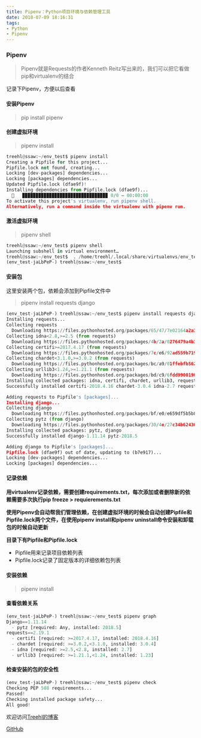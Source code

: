 ```yaml
---
title: Pipenv：Python项目环境与依赖管理工具
date: 2018-07-09 18:16:31
tags: 
- Python
- Pipenv
---
```


### **Pipenv**
> Pipenv就是Requests的作者Kenneth Reitz写出来的，我们可以把它看做pip和virtualenv的结合



记录下Pipenv，方便以后查看



#### **安装Pipenv**

> pip install pipenv



#### **创建虚拟环境**

> pipenv install



```python
treehl@ssaw:~/env_test$ pipenv install
Creating a Pipfile for this project...
Pipfile.lock not found, creating...
Locking [dev-packages] dependencies...
Locking [packages] dependencies...
Updated Pipfile.lock (dfae9f)!
Installing dependencies from Pipfile.lock (dfae9f)...
  🐍   ▉▉▉▉▉▉▉▉▉▉▉▉▉▉▉▉▉▉▉▉▉▉▉▉▉▉▉▉▉▉▉▉ 0/0 — 00:00:00
To activate this project's virtualenv, run pipenv shell.
Alternatively, run a command inside the virtualenv with pipenv run.

```



#### **激活虚拟环境**

> pipenv shell

```python
treehl@ssaw:~/env_test$ pipenv shell
Launching subshell in virtual environment…
treehl@ssaw:~/env_test$  . /home/treehl/.local/share/virtualenvs/env_test-jaLbPeP-/bin/activate
(env_test-jaLbPeP-) treehl@ssaw:~/env_test$ 

```



#### **安装包**

这里安装两个包，依赖会添加到Pipfile文件中

> pipenv install requests django

```python
(env_test-jaLbPeP-) treehl@ssaw:~/env_test$ pipenv install requests django
Installing requests...
Collecting requests
  Downloading https://files.pythonhosted.org/packages/65/47/7e02164a2a3db50ed6d8a6ab1d6d60b69c4c3fdf57a284257925dfc12bda/requests-2.19.1-py2.py3-none-any.whl (91kB)
Collecting idna<2.8,>=2.5 (from requests)
  Downloading https://files.pythonhosted.org/packages/4b/2a/0276479a4b3caeb8a8c1af2f8e4355746a97fab05a372e4a2c6a6b876165/idna-2.7-py2.py3-none-any.whl (58kB)
Collecting certifi>=2017.4.17 (from requests)
  Downloading https://files.pythonhosted.org/packages/7c/e6/92ad559b7192d846975fc916b65f667c7b8c3a32bea7372340bfe9a15fa5/certifi-2018.4.16-py2.py3-none-any.whl (150kB)
Collecting chardet<3.1.0,>=3.0.2 (from requests)
  Downloading https://files.pythonhosted.org/packages/bc/a9/01ffebfb562e4274b6487b4bb1ddec7ca55ec7510b22e4c51f14098443b8/chardet-3.0.4-py2.py3-none-any.whl (133kB)
Collecting urllib3<1.24,>=1.21.1 (from requests)
  Downloading https://files.pythonhosted.org/packages/bd/c9/6fdd990019071a4a32a5e7cb78a1d92c53851ef4f56f62a3486e6a7d8ffb/urllib3-1.23-py2.py3-none-any.whl (133kB)
Installing collected packages: idna, certifi, chardet, urllib3, requests
Successfully installed certifi-2018.4.16 chardet-3.0.4 idna-2.7 requests-2.19.1 urllib3-1.23

Adding requests to Pipfile's [packages]...
Installing django...
Collecting django
  Downloading https://files.pythonhosted.org/packages/bf/e0/e659df5b5b82299fffd8b3df2910c99351b9308b8f45f5702cc4cdf946e9/Django-1.11.14-py2.py3-none-any.whl (7.0MB)
Collecting pytz (from django)
  Downloading https://files.pythonhosted.org/packages/30/4e/27c34b62430286c6d59177a0842ed90dc789ce5d1ed740887653b898779a/pytz-2018.5-py2.py3-none-any.whl (510kB)
Installing collected packages: pytz, django
Successfully installed django-1.11.14 pytz-2018.5

Adding django to Pipfile's [packages]...
Pipfile.lock (dfae9f) out of date, updating to (b7e917)...
Locking [dev-packages] dependencies...
Locking [packages] dependencies...

```





#### **记录依赖**

**用virtualenv记录依赖，需要创建requirements.txt，每次添加或者删除新的依赖需要多次执行pip freeze > requierements.txt**



**使用Pipenv会自动帮我们管理依赖，在创建虚拟环境的时候会自动创建Pipfile和Pipfile.lock两个文件，在使用pipenv install和pipenv uninstall命令安装和卸载包的时候自动更新**

**目录下有Pipfile和Pipfile.lock**

- Pipfile用来记录项目依赖列表
- Pipfile.lock记录了固定版本的详细依赖包列表



#### **安装依赖**

> pipenv install





#### **查看依赖关系**

```python
(env_test-jaLbPeP-) treehl@ssaw:~/env_test$ pipenv graph
Django==1.11.14
  - pytz [required: Any, installed: 2018.5]
requests==2.19.1
  - certifi [required: >=2017.4.17, installed: 2018.4.16]
  - chardet [required: >=3.0.2,<3.1.0, installed: 3.0.4]
  - idna [required: >=2.5,<2.8, installed: 2.7]
  - urllib3 [required: >=1.21.1,<1.24, installed: 1.23]
```



#### **检查安装的包的安全性**

```python
(env_test-jaLbPeP-) treehl@ssaw:~/env_test$ pipenv check
Checking PEP 508 requirements...
Passed!
Checking installed package safety...
All good!

```



欢迎访问[Treehl的博客](https://family-treesy.github.io/)

[GitHub](https://github.com/Family-TreeSY)
